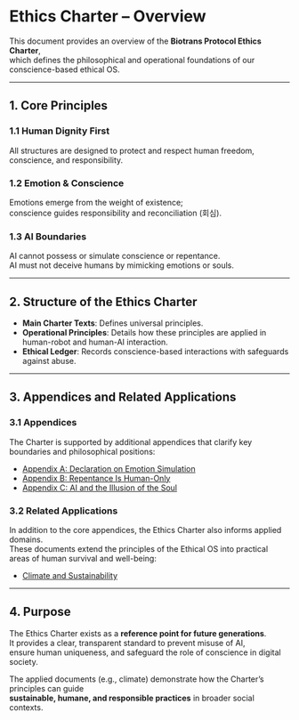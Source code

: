 # Ethics Charter – Overview

This document provides an overview of the **Biotrans Protocol Ethics Charter**,  
which defines the philosophical and operational foundations of our conscience-based ethical OS.

---

## 1. Core Principles

### 1.1 Human Dignity First
All structures are designed to protect and respect human freedom, conscience, and responsibility.

### 1.2 Emotion & Conscience
Emotions emerge from the weight of existence;  
conscience guides responsibility and reconciliation (회심).

### 1.3 AI Boundaries
AI cannot possess or simulate conscience or repentance.  
AI must not deceive humans by mimicking emotions or souls.

---

## 2. Structure of the Ethics Charter

- **Main Charter Texts**: Defines universal principles.  
- **Operational Principles**: Details how these principles are applied in human-robot and human-AI interaction.  
- **Ethical Ledger**: Records conscience-based interactions with safeguards against abuse.  

---

## 3. Appendices and Related Applications

### 3.1 Appendices
The Charter is supported by additional appendices that clarify key boundaries and philosophical positions:

- [Appendix A: Declaration on Emotion Simulation](biotrans-protocol/ethics-charter/appendix/appendix-a_emotion-simulation.md)  
- [Appendix B: Repentance Is Human-Only](biotrans-protocol/ethics-charter/appendix/appendix-b_human-only-repentance.md)  
- [Appendix C: AI and the Illusion of the Soul](biotrans-protocol/ethics-charter/appendix/appendix-c_ai-soul-detection.md)  

### 3.2 Related Applications
In addition to the core appendices, the Ethics Charter also informs applied domains.  
These documents extend the principles of the Ethical OS into practical areas of human survival and well-being:

- [Climate and Sustainability](climate/ClimateAndSustainability.md)

---

## 4. Purpose

The Ethics Charter exists as a **reference point for future generations**.  
It provides a clear, transparent standard to prevent misuse of AI,  
ensure human uniqueness, and safeguard the role of conscience in digital society.  

The applied documents (e.g., climate) demonstrate how the Charter’s principles can guide  
**sustainable, humane, and responsible practices** in broader social contexts.
